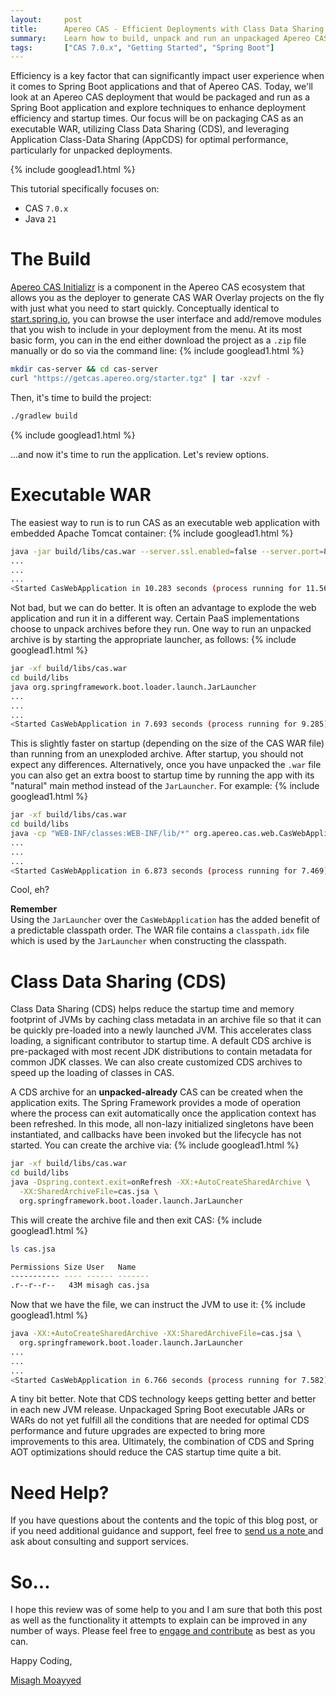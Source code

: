 ```yaml
---
layout:     post
title:      Apereo CAS - Efficient Deployments with Class Data Sharing
summary:    Learn how to build, unpack and run an unpackaged Apereo CAS server via Spring Boot and Application Class-Data Sharing or optimal performance.
tags:       ["CAS 7.0.x", "Getting Started", "Spring Boot"]
---
```


Efficiency is a key factor that can significantly impact user experience when it comes to Spring Boot applications and that of Apereo CAS. Today, we'll look at an Apereo CAS deployment that would be packaged and run as a Spring Boot application and explore techniques to enhance deployment efficiency and startup times. Our focus will be on packaging CAS as an executable WAR, utilizing Class Data Sharing (CDS), and leveraging Application Class-Data Sharing (AppCDS) for optimal performance, particularly for unpacked deployments.

{% include googlead1.html %}

This tutorial specifically focuses on:

- CAS `7.0.x`
- Java `21`

# The Build

[Apereo CAS Initializr](https://getcas.apereo.org/ui) is a component in the Apereo CAS ecosystem that allows you as the deployer to generate CAS WAR Overlay projects on the fly with just what you need to start quickly. Conceptually identical to [start.spring.io](https://start.spring.io), you can browse the user interface and add/remove modules that you wish to include in your deployment from the menu. At its most basic form, you can in the end either download the project as a `.zip` file manually or do so via the command line:
{% include googlead1.html %}
```bash
mkdir cas-server && cd cas-server
curl "https://getcas.apereo.org/starter.tgz" | tar -xzvf -
```

Then, it's time to build the project:

```bash
./gradlew build
```
{% include googlead1.html %}

...and now it's time to run the application. Let's review options.

# Executable WAR

The easiest way to run is to run CAS as an executable web application with embedded Apache Tomcat container:
{% include googlead1.html %}
```bash
java -jar build/libs/cas.war --server.ssl.enabled=false --server.port=8080
...
...
...
<Started CasWebApplication in 10.283 seconds (process running for 11.564)>
```

Not bad, but we can do better. It is often an advantage to explode the web application and run it in a different way. Certain PaaS implementations choose to unpack archives before they run. One way to run an unpacked archive is by starting the appropriate launcher, as follows:
{% include googlead1.html %}
```bash
jar -xf build/libs/cas.war
cd build/libs
java org.springframework.boot.loader.launch.JarLauncher
...
...
...
<Started CasWebApplication in 7.693 seconds (process running for 9.285)>
```

This is slightly faster on startup (depending on the size of the CAS WAR file) than running from an unexploded archive. After startup, you should not expect any differences. Alternatively, once you have unpacked the `.war` file you can also get an extra boost to startup time by running the app with its "natural" main method instead of the `JarLauncher`. For example:
{% include googlead1.html %}
```bash
jar -xf build/libs/cas.war
cd build/libs
java -cp "WEB-INF/classes:WEB-INF/lib/*" org.apereo.cas.web.CasWebApplication
...
...
...
<Started CasWebApplication in 6.873 seconds (process running for 7.469)>
```

Cool, eh?

<div class="alert alert-info">
  <strong>Remember</strong><br/>Using the <code>JarLauncher</code> over the <code>CasWebApplication</code> has the added benefit of a predictable classpath order. The WAR file contains a <code>classpath.idx</code> file which is used by the <code>JarLauncher</code> when constructing the classpath.
</div>

# Class Data Sharing (CDS)

Class Data Sharing (CDS) helps reduce the startup time and memory footprint of JVMs by caching class metadata in an archive file so that it can be quickly pre-loaded into a newly launched JVM. This accelerates class loading, a significant contributor to startup time. A default CDS archive is pre-packaged with most recent JDK distributions to contain metadata for common JDK classes. We can also create customized CDS archives to speed up the loading of classes in CAS.

A CDS archive for an **unpacked-already** CAS can be created when the application exits. The Spring Framework provides a mode of operation where the process can exit automatically once the application context has been refreshed. In this mode, all non-lazy initialized singletons have been instantiated, and callbacks have been invoked but the lifecycle has not started. You can create the archive via:
{% include googlead1.html %}
```bash
jar -xf build/libs/cas.war
cd build/libs
java -Dspring.context.exit=onRefresh -XX:+AutoCreateSharedArchive \
  -XX:SharedArchiveFile=cas.jsa \
  org.springframework.boot.loader.launch.JarLauncher
```

This will create the archive file and then exit CAS:
{% include googlead1.html %}
```bash
ls cas.jsa

Permissions Size User   Name
----------- ---- ------ -------
.r--r--r--   43M misagh cas.jsa
```

Now that we have the file, we can instruct the JVM to use it:
{% include googlead1.html %}
```bash
java -XX:+AutoCreateSharedArchive -XX:SharedArchiveFile=cas.jsa \
  org.springframework.boot.loader.launch.JarLauncher
...
...
...
<Started CasWebApplication in 6.766 seconds (process running for 7.582)>
```

A tiny bit better. Note that CDS technology keeps getting better and better in each new JVM release. Unpackaged Spring Boot executable JARs or WARs do not yet fulfill all the conditions that are needed for optimal CDS performance and future upgrades are expected to bring more improvements to this area. Ultimately, the combination of CDS and Spring AOT optimizations should reduce the CAS startup time quite a bit.

# Need Help?

If you have questions about the contents and the topic of this blog post, or if you need additional guidance and support, feel free to [send us a note ](/#contact-section-header) and ask about consulting and support services. 

# So...

I hope this review was of some help to you and I am sure that both this post as well as the functionality it attempts to explain can be improved in any number of ways. Please feel free to [engage and contribute][contribguide] as best as you can.

Happy Coding,

[Misagh Moayyed](https://fawnoos.com)

[contribguide]: https://apereo.github.io/cas/developer/Contributor-Guidelines.html